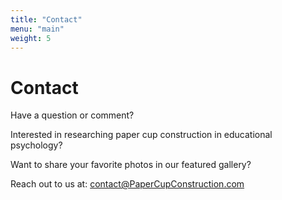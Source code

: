 ```yaml
---
title: "Contact"
menu: "main"
weight: 5
---
```


# Contact

Have a question or comment?

Interested in researching paper cup construction in educational psychology?

Want to share your favorite photos in our featured gallery?

Reach out to us at: [contact@PaperCupConstruction.com](mailto:contact@papercupconstruction.com)

